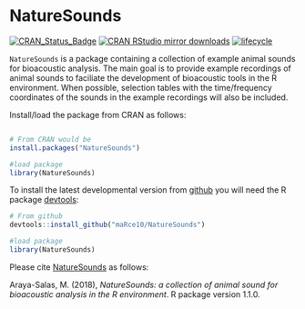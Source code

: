 # NatureSounds

[![CRAN\_Status\_Badge](https://www.r-pkg.org/badges/version/NatureSounds)](https://cran.r-project.org/package=NatureSounds)
[![CRAN RStudio mirror downloads](http://cranlogs.r-pkg.org/badges/NatureSounds)](http://www.r-pkg.org/pkg/NatureSounds)
[![lifecycle](https://img.shields.io/badge/lifecycle-experimental-orange.svg)](https://www.tidyverse.org/lifecycle/#experimental)

`NatureSounds` is a package containing a collection of example animal sounds for bioacoustic analysis. The main goal is to provide example recordings of animal sounds to faciliate the development of bioacoustic tools in the R environment. When possible, selection tables with the time/frequency coordinates of the sounds in the example recordings will also be included.


Install/load the package from CRAN as follows:

```r

# From CRAN would be
install.packages("NatureSounds")

#load package
library(NatureSounds)

```

To install the latest developmental version from [github](http://github.com/) you will need the R package [devtools](https://cran.r-project.org/package=devtools):

```r
# From github
devtools::install_github("maRce10/NatureSounds")

#load package
library(NatureSounds)

```

Please cite [NatureSounds](https://cran.r-project.org/package=NatureSounds) as follows:

Araya-Salas, M. (2018), *NatureSounds: a collection of animal sound for bioacoustic analysis in the R environment*. R package version 1.1.0.
